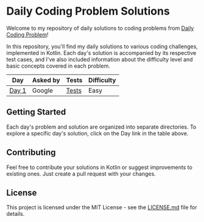 # Daily Coding Problem Solutions

Welcome to my repository of daily solutions to coding problems from [Daily Coding Problem](https://www.dailycodingproblem.com/)!

In this repository, you'll find my daily solutions to various coding challenges, implemented in Kotlin. Each day's solution is accompanied by its respective test cases, and I've also included information about the difficulty level and basic concepts covered in each problem.

<div style="text-align:center;">
  <table style="margin: 0 auto;">
    <thead>
      <tr>
        <th>Day</th>
        <th>Asked by</th>
        <th>Tests</th>
        <th>Difficulty</th>
      </tr>
    </thead>
    <tbody>
      <tr>
        <td><a href="src/main/kotlin/day1/Day1.kt">Day 1</a></td>
        <td>Google</td>
        <td><a href="src/test/kotlin/day1/Day1Test.kt">Tests</a></td>
        <td>Easy</td>
      </tr>
    </tbody>
  </table>
</div>

## Getting Started

Each day's problem and solution are organized into separate directories. To explore a specific day's solution, click on the Day link in the table above.

## Contributing

Feel free to contribute your solutions in Kotlin or suggest improvements to existing ones. Just create a pull request with your changes.

## License

This project is licensed under the MIT License - see the [LICENSE.md](LICENSE.md) file for details.